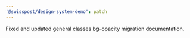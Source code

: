 ```yaml
---
'@swisspost/design-system-demo': patch
---
```


Fixed and updated general classes bg-opacity migration documentation.
